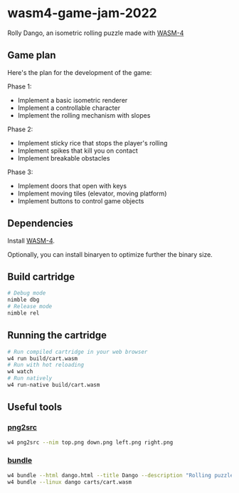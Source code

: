 # wasm4-game-jam-2022

Rolly Dango, an isometric rolling puzzle made with [WASM-4](https://wasm4.org/)

## Game plan

Here's the plan for the development of the game:

Phase 1:
- Implement a basic isometric renderer
- Implement a controllable character
- Implement the rolling mechanism with slopes

Phase 2:
- Implement sticky rice that stops the player's rolling
- Implement spikes that kill you on contact
- Implement breakable obstacles

Phase 3:
- Implement doors that open with keys
- Implement moving tiles (elevator, moving platform)
- Implement buttons to control game objects

## Dependencies

Install [WASM-4](https://wasm4.org/docs/getting-started/setup).

Optionally, you can install binaryen to optimize further the binary size.

## Build cartridge

```bash
# Debug mode
nimble dbg
# Release mode
nimble rel
```

## Running the cartridge

```bash
# Run compiled cartridge in your web browser
w4 run build/cart.wasm
# Run with hot reloading
w4 watch
# Run natively
w4 run-native build/cart.wasm
```

## Useful tools

### [png2src](https://wasm4.org/docs/reference/cli#png2src)

```bash
w4 png2src --nim top.png down.png left.png right.png
```

### [bundle](https://wasm4.org/docs/reference/cli#bundle)
```bash
w4 bundle --html dango.html --title Dango --description "Rolling puzzle game" --icon-file "dango.png" build/cart.wasm
w4 bundle --linux dango carts/cart.wasm
```
